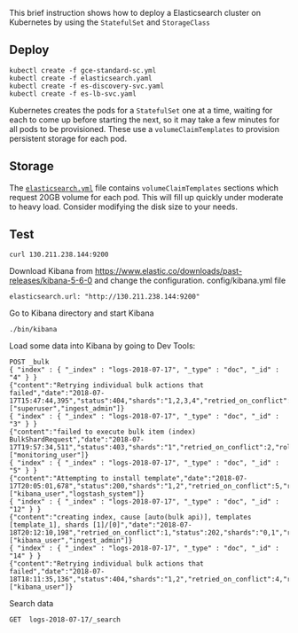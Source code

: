 This brief instruction shows how to deploy a Elasticsearch cluster on Kubernetes by using the `StatefulSet` and `StorageClass`

## Deploy

```shell
kubectl create -f gce-standard-sc.yml
kubectl create -f elasticsearch.yaml
kubectl create -f es-discovery-svc.yaml
kubectl create -f es-lb-svc.yaml
```
Kubernetes creates the pods for a `StatefulSet` one at a time, waiting for each to come up before starting the next, so it may take a few minutes for all pods to be provisioned.
These use a `volumeClaimTemplates` to provision persistent storage for each pod.

## Storage

The [`elasticsearch.yml`](elasticsearch.yml) file contains `volumeClaimTemplates` sections which request 20GB volume for each pod. This will fill up quickly under moderate to heavy load. Consider modifying the disk size to your needs.

## Test
```shell
curl 130.211.238.144:9200
```

Download Kibana from https://www.elastic.co/downloads/past-releases/kibana-5-6-0 and change the configuration. config/kibana.yml file
```shell
elasticsearch.url: "http://130.211.238.144:9200"
```

Go to Kibana directory and start Kibana
```shell
./bin/kibana
```
Load some data into Kibana by going to Dev Tools:
```shell
POST _bulk
{ "index" : { "_index" : "logs-2018-07-17", "_type" : "doc", "_id" : "4" } }
{"content":"Retrying individual bulk actions that failed","date":"2018-07-17T15:47:44,395","status":404,"shards":"1,2,3,4","retried_on_conflict":4,"roles":["superuser","ingest_admin"]}
{ "index" : { "_index" : "logs-2018-07-17", "_type" : "doc", "_id" : "3" } }
{"content":"failed to execute bulk item (index) BulkShardRequest","date":"2018-07-17T19:57:34,511","status":403,"shards":"1","retried_on_conflict":2,"roles":["monitoring_user"]}
{ "index" : { "_index" : "logs-2018-07-17", "_type" : "doc", "_id" : "5" } }
{"content":"Attempting to install template","date":"2018-07-17T20:05:01,678","status":200,"shards":"1,2","retried_on_conflict":5,"roles":["kibana_user","logstash_system"]}
{ "index" : { "_index" : "logs-2018-07-17", "_type" : "doc", "_id" : "12" } }
{"content":"creating index, cause [auto(bulk api)], templates [template_1], shards [1]/[0]","date":"2018-07-18T20:12:10,198","retried_on_conflict":1,"status":202,"shards":"0,1","roles":["kibana_user","ingest_admin"]}
{ "index" : { "_index" : "logs-2018-07-17", "_type" : "doc", "_id" : "14" } }
{"content":"Retrying individual bulk actions that failed","date":"2018-07-18T18:11:35,136","status":404,"shards":"1,2","retried_on_conflict":4,"roles":["kibana_user"]}
```
Search data
```shell
GET  logs-2018-07-17/_search
```
